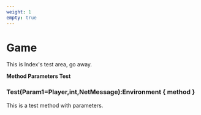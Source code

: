 ```yaml
---
weight: 1
empty: true
---
```


# Game
This is Index's test area, go away.

**Method Parameters Test**

### Test(Param1=Player,int,NetMessage):Environment { method }

This is a test method with parameters.